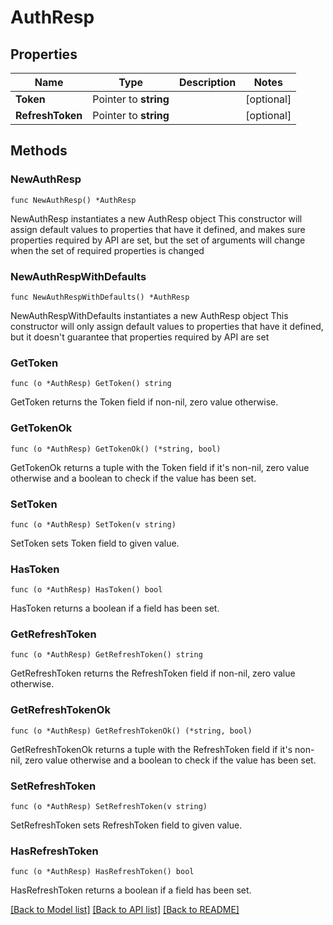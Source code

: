 # AuthResp

## Properties

Name | Type | Description | Notes
------------ | ------------- | ------------- | -------------
**Token** | Pointer to **string** |  | [optional] 
**RefreshToken** | Pointer to **string** |  | [optional] 

## Methods

### NewAuthResp

`func NewAuthResp() *AuthResp`

NewAuthResp instantiates a new AuthResp object
This constructor will assign default values to properties that have it defined,
and makes sure properties required by API are set, but the set of arguments
will change when the set of required properties is changed

### NewAuthRespWithDefaults

`func NewAuthRespWithDefaults() *AuthResp`

NewAuthRespWithDefaults instantiates a new AuthResp object
This constructor will only assign default values to properties that have it defined,
but it doesn't guarantee that properties required by API are set

### GetToken

`func (o *AuthResp) GetToken() string`

GetToken returns the Token field if non-nil, zero value otherwise.

### GetTokenOk

`func (o *AuthResp) GetTokenOk() (*string, bool)`

GetTokenOk returns a tuple with the Token field if it's non-nil, zero value otherwise
and a boolean to check if the value has been set.

### SetToken

`func (o *AuthResp) SetToken(v string)`

SetToken sets Token field to given value.

### HasToken

`func (o *AuthResp) HasToken() bool`

HasToken returns a boolean if a field has been set.

### GetRefreshToken

`func (o *AuthResp) GetRefreshToken() string`

GetRefreshToken returns the RefreshToken field if non-nil, zero value otherwise.

### GetRefreshTokenOk

`func (o *AuthResp) GetRefreshTokenOk() (*string, bool)`

GetRefreshTokenOk returns a tuple with the RefreshToken field if it's non-nil, zero value otherwise
and a boolean to check if the value has been set.

### SetRefreshToken

`func (o *AuthResp) SetRefreshToken(v string)`

SetRefreshToken sets RefreshToken field to given value.

### HasRefreshToken

`func (o *AuthResp) HasRefreshToken() bool`

HasRefreshToken returns a boolean if a field has been set.


[[Back to Model list]](../README.md#documentation-for-models) [[Back to API list]](../README.md#documentation-for-api-endpoints) [[Back to README]](../README.md)


